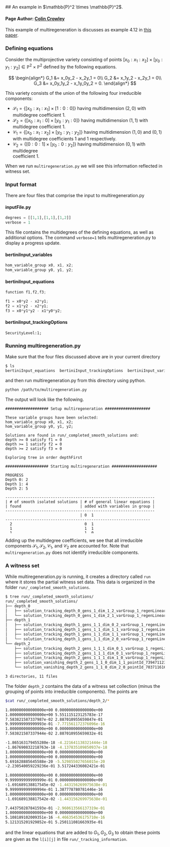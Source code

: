 <script type="text/javascript"
   src="https://cdnjs.cloudflare.com/ajax/libs/mathjax/2.7.7/MathJax.js">
</script>
<link rel="stylesheet" href="modest.css">
<style>
pre, code, pre code {
  max-height: 400px;
}
</style>
## An example in $\mathbb{P}^2 \times \mathbb{P}^2$.

#### Page Author: [Colin Crowley](https://sites.google.com/view/colincrowley/home)

This example of multiregeneration is discusses as example 4.12 in [this 
paper](https://arxiv.org/abs/1507.07069).

### Defining equations

Consider the multiprojective variety consisting of points $[x_0:x_1:x_2] 
\times [y_0:y_1:y_2] \in \mathbb{P}^2 \times \mathbb{P}^2$ defined by 
the following equations.

$$
\begin{align*}
G_1 &= x_0y_2 - x_2y_1 = 0\\
G_2 &= x_1y_2 - x_2y_1 = 0\\
G_3 &= x_0y_1y_2 - x_1y_0y_2 = 0.
\end{align*}
$$

This variety consists of the union of the following four irreducible 
components:

 - $\mathcal{S_1} = \{[x_0:x_1:x_1] \times [1:0:0]\}$ having 
   multidimension $(2,0)$ with multidegree coefficient $1$.
 - $\mathcal{S_2} = \{[x_0:x_1:0] \times [y_0:y_1:0]\}$ having 
   multidimension $(1,1)$ with multidegree coefficient $1$.
 - $\mathcal{C_1} = \{[x_0:x_1:x_2] \times [y_0:y_1:y_2]\}$ having 
   multidimension $(1,0)$ and $(0,1)$ with multidegree coefficients $1$ 
   and $1$ respectively.
 - $\mathcal{C_2} = \{[0:0:1] \times [y_0:0:y_2]\}$ having 
   multidimension $(0,1)$ with multidegree <br/> coefficient $1$.

When we run `multiregeneration.py` we will see this information 
reflected in witness set.


### Input format

There are four files that comprise the input to multiregeneration.py

#### inputFile.py
```python
degrees = [[1,1],[1,1],[1,2]]
verbose = 1
```
This file contains the multidegrees of the defining equations, as well 
as additional options. The command `verbose=1` tells 
multiregeneration.py to display a progress update.

#### bertiniInput_variables
```c
hom_variable_group x0, x1, x2;
hom_variable_group y0, y1, y2;
```
#### bertiniInput_equations
```c
function f1,f2,f3;

f1 = x0*y2 - x2*y1;
f2 = x1*y2 - x2*y1;
f3 = x0*y1*y2 - x1*y0*y2;
```
#### bertiniInput_trackingOptions
```
SecurityLevel:1;
```

### Running multiregeneration.py

Make sure that the four files discussed above are in your current 
directory
```bash
$ ls
bertiniInput_equations  bertiniInput_trackingOptions  bertiniInput_variables  inputFile.py
```
and then run multiregeneration.py from this directory using python.
```bash
python /path/to/multiregeneration.py
```
The output will look like the following.
```
################### Setup multiregeneration ####################

These variable groups have been selected:
hom_variable_group x0, x1, x2;
hom_variable_group y0, y1, y2;

Solutions are found in run/_completed_smooth_solutions and:
depth >= 0 satisfy f1 = 0
depth >= 1 satisfy f2 = 0
depth >= 2 satisfy f3 = 0

Exploring tree in order depthFirst

################### Starting multiregeneration ####################

PROGRESS
Depth 0: 2
Depth 1: 4
Depth 2: 5

------------------------------------------------------------------
| # of smooth isolated solutions | # of general linear equations |
| found                          | added with variables in group |
------------------------------------------------------------------
                                 | 0  1
----------------------------------------------------------------
  2                                0  1  
  1                                1  1  
  1                                1  0  
  1                                2  0  
Done.
```
Adding up the multidegree coefficients, we see that all irreducible 
components $\mathcal{S_1}, \mathcal{S_2}, \mathcal{C_1},$ and 
$\mathcal{C_2}$ are accounted for. Note that `multiregeneration.py` does 
not identify irreducible components.
### A witness set
While multiregeneration.py is running, it creates a directory called 
`run` where it stores the partial witness set data. This data is 
organized in the folder `run/_completed_smooth_solutions`.
```bash
$ tree run/_completed_smooth_solutions/
run/_completed_smooth_solutions/
├── depth_0
│   ├── solution_tracking_depth_0_gens_1_dim_1_2_varGroup_1_regenLinear_2_pointId_54792792578_658233741551
│   └── solution_tracking_depth_0_gens_1_dim_2_1_varGroup_1_regenLinear_2_pointId_54792792578_874712251131
├── depth_1
│   ├── solution_tracking_depth_1_gens_1_1_dim_0_2_varGroup_1_regenLinear_2_pointId_658233741551_657024184119
│   ├── solution_tracking_depth_1_gens_1_1_dim_1_1_varGroup_1_regenLinear_2_pointId_658233741551_739471123422
│   ├── solution_tracking_depth_1_gens_1_1_dim_1_1_varGroup_1_regenLinear_2_pointId_874712251131_189644992126
│   └── solution_tracking_depth_1_gens_1_1_dim_2_0_varGroup_1_regenLinear_2_pointId_874712251131_70371161626
└── depth_2
    ├── solution_tracking_depth_2_gens_1_1_1_dim_0_1_varGroup_1_regenLinear_2_pointId_189644992126_612394311054
    ├── solution_tracking_depth_2_gens_1_1_1_dim_0_1_varGroup_1_regenLinear_2_pointId_657024184119_706648938111
    ├── solution_tracking_depth_2_gens_1_1_1_dim_1_0_varGroup_1_regenLinear_2_pointId_189644992126_186449096001
    ├── solution_vanishing_depth_2_gens_1_1_0_dim_1_1_pointId_739471123422_739471123422
    └── solution_vanishing_depth_2_gens_1_1_0_dim_2_0_pointId_70371161626_70371161626

3 directories, 11 files
```

The folder `depth_2` contains the data of a witness set collection 
(minus the grouping of points into irreducible components). The points 
are
```bash
$cat run/_completed_smooth_solutions/depth_2/*

1.000000000000000e+00 0.000000000000000e+00
1.000000000000000e+00 5.551115123125783e-17
7.583821587337987e-02 2.887010955659847e-01
9.999999999999993e-01 -7.771561172376096e-16
1.000000000000000e+00 0.000000000000000e+00
7.583821587337944e-02 2.887010955659832e-01

-1.865163179455280e-18 -4.221641138321444e-18
-1.867690832218763e-18 -4.137835109850937e-18
1.000000000000000e+00 0.000000000000000e+00
1.000000000000000e+00 0.000000000000000e+00
5.691628885645588e-20 -5.529855027656015e-20
-2.230540059229236e-01 3.517244336082421e-01

1.000000000000000e+00 0.000000000000000e+00
9.999999999999999e-01 0.000000000000000e+00
-1.691689138817545e-02 -1.443156269975638e-01
9.999999999999994e-01 1.387778780781446e-16
1.000000000000000e+00 0.000000000000000e+00
-1.691689138817542e-02 -1.443156269975638e-01

7.443750287841593e-01 -2.960613566137319e-01
1.000000000000000e+00 0.000000000000000e+00
5.108189102009351e-16 -4.466354536175710e-16
5.121315201929852e-01 5.250111081663935e-01
1.000000000000000e+00 0.000000000000000e+00
4.295173654124313e-16 -3.951820438633320e-16

-5.365268815923644e-01 -5.786854736148036e-01
1.000000000000000e+00 0.000000000000000e+00
3.350181628365055e-01 3.538361358028788e-01
1.000000000000000e+00 0.000000000000000e+00
1.256077483161474e-16 -5.218590840865388e-17
-7.715775863807838e-17 3.305979645270316e-17
```
and the linear equations that are added to $G_1,G_2,G_3$ to obtain these 
points are given as the `l[i][j]` in file `run/_tracking_information`.
